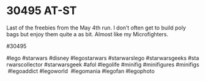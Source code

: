 # 30495 AT-ST

Last of the freebies from the May 4th run. 
I don’t often get to build poly bags but enjoy them quite a as bit. Almost like my Microfighters. 

#30495 
 
 
#lego #starwars #disney #legostarwars #starwarslego #starwarsgeeks #starwarscollector #starwarsgeek #afol #legolife #minifig #minifigures #minifigs #legoaddict #legoworld  #legomania #legofan #legophoto 

